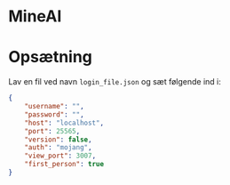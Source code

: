 # MineAI


# Opsætning

Lav en fil ved navn `login_file.json` og sæt følgende ind i:
```json
{
    "username": "",
    "password": "",
    "host": "localhost",
    "port": 25565,
    "version": false,
    "auth": "mojang",
    "view_port": 3007,
    "first_person": true
}
```
